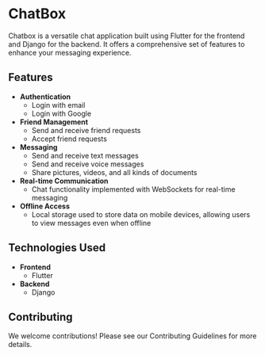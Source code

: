 # **ChatBox**
Chatbox is a versatile chat application built using Flutter for the frontend and Django for the backend. It offers a comprehensive set of features to enhance your messaging experience.

## Features
- **Authentication**
  - Login with email
  - Login with Google
- **Friend Management**
  - Send and receive friend requests
  - Accept friend requests
- **Messaging**
  - Send and receive text messages
  - Send and receive voice messages
  - Share pictures, videos, and all kinds of documents
- **Real-time Communication**
  - Chat functionality implemented with WebSockets for real-time messaging
- **Offline Access**
  - Local storage used to store data on mobile devices, allowing users to view messages even when offline
 
## Technologies Used
- **Frontend**
  - Flutter
- **Backend**
  - Django
 
## Contributing
We welcome contributions! Please see our Contributing Guidelines for more details.


